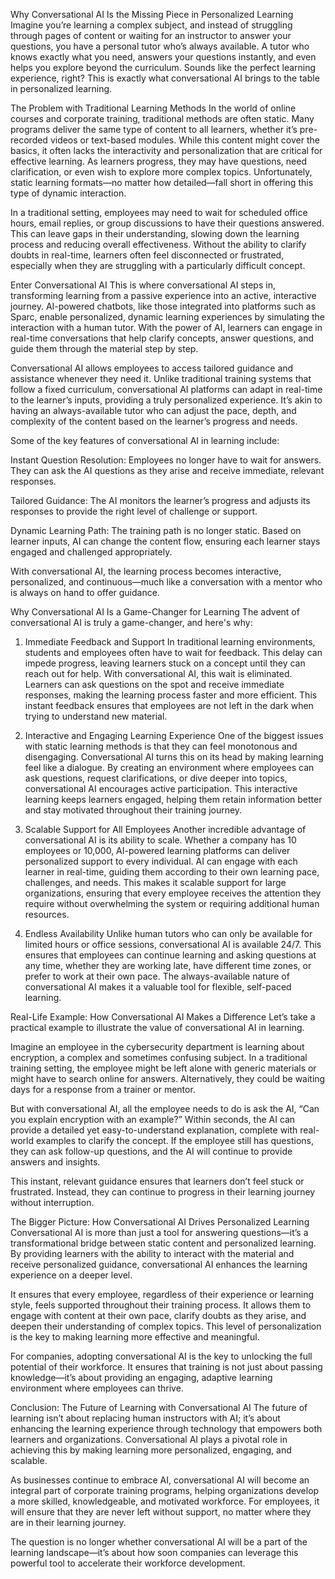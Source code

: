 Why Conversational AI Is the Missing Piece in Personalized Learning
Imagine you’re learning a complex subject, and instead of struggling through pages of content or waiting for an instructor to answer your questions, you have a personal tutor who’s always available. A tutor who knows exactly what you need, answers your questions instantly, and even helps you explore beyond the curriculum. Sounds like the perfect learning experience, right? This is exactly what conversational AI brings to the table in personalized learning.

The Problem with Traditional Learning Methods
In the world of online courses and corporate training, traditional methods are often static. Many programs deliver the same type of content to all learners, whether it’s pre-recorded videos or text-based modules. While this content might cover the basics, it often lacks the interactivity and personalization that are critical for effective learning. As learners progress, they may have questions, need clarification, or even wish to explore more complex topics. Unfortunately, static learning formats—no matter how detailed—fall short in offering this type of dynamic interaction.

In a traditional setting, employees may need to wait for scheduled office hours, email replies, or group discussions to have their questions answered. This can leave gaps in their understanding, slowing down the learning process and reducing overall effectiveness. Without the ability to clarify doubts in real-time, learners often feel disconnected or frustrated, especially when they are struggling with a particularly difficult concept.


Enter Conversational AI
This is where conversational AI steps in, transforming learning from a passive experience into an active, interactive journey. AI-powered chatbots, like those integrated into platforms such as Sparc, enable personalized, dynamic learning experiences by simulating the interaction with a human tutor. With the power of AI, learners can engage in real-time conversations that help clarify concepts, answer questions, and guide them through the material step by step.

Conversational AI allows employees to access tailored guidance and assistance whenever they need it. Unlike traditional training systems that follow a fixed curriculum, conversational AI platforms can adapt in real-time to the learner’s inputs, providing a truly personalized experience. It’s akin to having an always-available tutor who can adjust the pace, depth, and complexity of the content based on the learner’s progress and needs.

Some of the key features of conversational AI in learning include:

Instant Question Resolution: Employees no longer have to wait for answers. They can ask the AI questions as they arise and receive immediate, relevant responses.


Tailored Guidance: The AI monitors the learner’s progress and adjusts its responses to provide the right level of challenge or support.

Dynamic Learning Path: The training path is no longer static. Based on learner inputs, AI can change the content flow, ensuring each learner stays engaged and challenged appropriately.

With conversational AI, the learning process becomes interactive, personalized, and continuous—much like a conversation with a mentor who is always on hand to offer guidance.

Why Conversational AI Is a Game-Changer for Learning
The advent of conversational AI is truly a game-changer, and here's why:


1. Immediate Feedback and Support
In traditional learning environments, students and employees often have to wait for feedback. This delay can impede progress, leaving learners stuck on a concept until they can reach out for help. With conversational AI, this wait is eliminated. Learners can ask questions on the spot and receive immediate responses, making the learning process faster and more efficient. This instant feedback ensures that employees are not left in the dark when trying to understand new material.

2. Interactive and Engaging Learning Experience
One of the biggest issues with static learning methods is that they can feel monotonous and disengaging. Conversational AI turns this on its head by making learning feel like a dialogue. By creating an environment where employees can ask questions, request clarifications, or dive deeper into topics, conversational AI encourages active participation. This interactive learning keeps learners engaged, helping them retain information better and stay motivated throughout their training journey.

3. Scalable Support for All Employees
Another incredible advantage of conversational AI is its ability to scale. Whether a company has 10 employees or 10,000, AI-powered learning platforms can deliver personalized support to every individual. AI can engage with each learner in real-time, guiding them according to their own learning pace, challenges, and needs. This makes it scalable support for large organizations, ensuring that every employee receives the attention they require without overwhelming the system or requiring additional human resources.

4. Endless Availability
Unlike human tutors who can only be available for limited hours or office sessions, conversational AI is available 24/7. This ensures that employees can continue learning and asking questions at any time, whether they are working late, have different time zones, or prefer to work at their own pace. The always-available nature of conversational AI makes it a valuable tool for flexible, self-paced learning.

Real-Life Example: How Conversational AI Makes a Difference
Let’s take a practical example to illustrate the value of conversational AI in learning.

Imagine an employee in the cybersecurity department is learning about encryption, a complex and sometimes confusing subject. In a traditional training setting, the employee might be left alone with generic materials or might have to search online for answers. Alternatively, they could be waiting days for a response from a trainer or mentor.


But with conversational AI, all the employee needs to do is ask the AI, “Can you explain encryption with an example?” Within seconds, the AI can provide a detailed yet easy-to-understand explanation, complete with real-world examples to clarify the concept. If the employee still has questions, they can ask follow-up questions, and the AI will continue to provide answers and insights.

This instant, relevant guidance ensures that learners don’t feel stuck or frustrated. Instead, they can continue to progress in their learning journey without interruption.

The Bigger Picture: How Conversational AI Drives Personalized Learning
Conversational AI is more than just a tool for answering questions—it’s a transformational bridge between static content and personalized learning. By providing learners with the ability to interact with the material and receive personalized guidance, conversational AI enhances the learning experience on a deeper level.

It ensures that every employee, regardless of their experience or learning style, feels supported throughout their training process. It allows them to engage with content at their own pace, clarify doubts as they arise, and deepen their understanding of complex topics. This level of personalization is the key to making learning more effective and meaningful.


For companies, adopting conversational AI is the key to unlocking the full potential of their workforce. It ensures that training is not just about passing knowledge—it’s about providing an engaging, adaptive learning environment where employees can thrive.

Conclusion: The Future of Learning with Conversational AI
The future of learning isn’t about replacing human instructors with AI; it’s about enhancing the learning experience through technology that empowers both learners and organizations. Conversational AI plays a pivotal role in achieving this by making learning more personalized, engaging, and scalable.

As businesses continue to embrace AI, conversational AI will become an integral part of corporate training programs, helping organizations develop a more skilled, knowledgeable, and motivated workforce. For employees, it will ensure that they are never left without support, no matter where they are in their learning journey.

The question is no longer whether conversational AI will be a part of the learning landscape—it’s about how soon companies can leverage this powerful tool to accelerate their workforce development.



